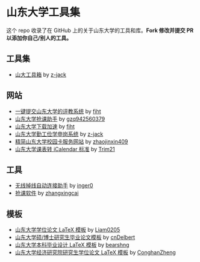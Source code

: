 # 山东大学工具集

这个 repo 收录了在 GitHub 上的关于山东大学的工具和库。**Fork 修改并提交 PR 以添加你自己/别人的工具。**

## 工具集

* [山大工具箱](https://github.com/z-jack/SDUToolkits) by [z-jack](https://github.com/z-jack)

## 网站

* [一键提交山东大学的评教系统](https://github.com/fiht/SDU_Pingjiao) by [fiht](https://github.com/fiht)
* [山东大学抢课助手](https://github.com/gzq942560379/SDULessonUtils) by [gzq942560379](https://github.com/gzq942560379)
* [山东大学下载加速](https://github.com/fiht/SDU_Speedup) by [fiht](https://github.com/fiht)
* [山东大学勤工俭学申岗系统](https://github.com/z-jack/SDUWorkStudy) by [z-jack](https://github.com/z-jack)
* [精简山东大学校园卡服务网站](https://github.com/zhaojinxin409/Transfer) by [zhaojinxin409](https://github.com/zhaojinxin409)
* [山东大学课表转 iCalendar 标准](https://github.com/Trim21/sdu2ics) by [Trim21](https://github.com/Trim21)

## 工具

* [无线掉线自动连接助手](https://github.com/inger0/SduWL) by [inger0](https://github.com/inger0)
* [抢课软件](https://github.com/zhangxingcai/SDUApplication) by [zhangxingcai](https://github.com/zhangxingcai)

## 模板

* [山东大学学位论文 LaTeX 模板](山东大学学位论文模板) by [Liam0205](https://github.com/Liam0205)
* [山东大学硕/博士研究生毕业论文模板](https://github.com/cnDelbert/SDU_thesis_template_for_postgraduate) by [cnDelbert](https://github.com/cnDelbert)
* [山东大学本科毕业设计 LaTeX 模板](https://github.com/bearshng/sduthesis) by [bearshng](https://github.com/bearshng)
* [山东大学经济研究院研究生学位论文 LaTeX 模板](https://github.com/ConghanZheng/SDUCER_Thesis_LaTex_Template) by [ConghanZheng](https://github.com/ConghanZheng)
